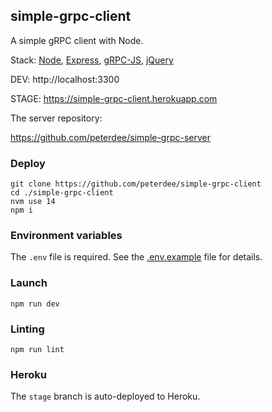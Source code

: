 ## simple-grpc-client

A simple gRPC client with Node.

Stack: [Node](https://nodejs.org), [Express](http://expressjs.com), [gRPC-JS](https://www.npmjs.com/package/@grpc/grpc-js), [jQuery](https://jquery.com)

DEV: http://localhost:3300

STAGE: https://simple-grpc-client.herokuapp.com

The server repository:

https://github.com/peterdee/simple-grpc-server

### Deploy

```shell script
git clone https://github.com/peterdee/simple-grpc-client
cd ./simple-grpc-client
nvm use 14
npm i
```

### Environment variables

The `.env` file is required. See the [.env.example](.env.example) file for details.

### Launch

```shell script
npm run dev
```

### Linting

```shell script
npm run lint
```

### Heroku

The `stage` branch is auto-deployed to Heroku.
